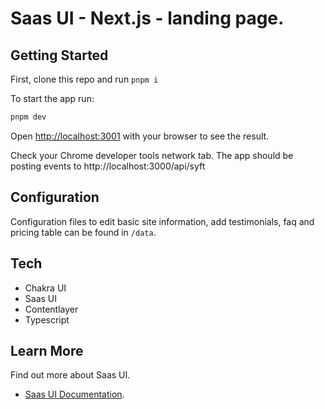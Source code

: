 # Saas UI - Next.js - landing page.

## Getting Started

First, clone this repo and run `pnpm i`

To start the app run:

```bash
pnpm dev
```

Open [http://localhost:3001](http://localhost:3001) with your browser to see the result.

Check your Chrome developer tools network tab. The app should be posting events to http://localhost:3000/api/syft

## Configuration

Configuration files to edit basic site information, add testimonials, faq and pricing table can be found in `/data`.

## Tech

- Chakra UI
- Saas UI
- Contentlayer
- Typescript

## Learn More

Find out more about Saas UI.

- [Saas UI Documentation](https://saas-ui.dev/docs/introduction).
